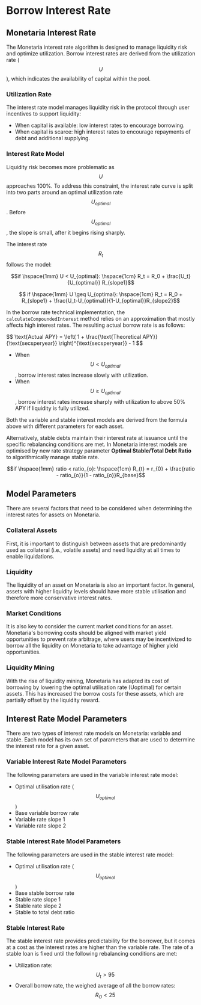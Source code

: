 # Borrow Interest Rate

## Monetaria Interest Rate

The Monetaria interest rate algorithm is designed to manage liquidity risk and optimize utilization. Borrow interest rates are derived from the utilization rate ($$U$$), which indicates the availability of capital within the pool.

### Utilization Rate

The interest rate model manages liquidity risk in the protocol through user incentives to support liquidity:

* When capital is available: low interest rates to encourage borrowing.
* When capital is scarce: high interest rates to encourage repayments of debt and additional supplying.

### Interest Rate Model

Liquidity risk becomes more problematic as $$U$$ approaches 100%. To address this constraint, the interest rate curve is split into two parts around an optimal utilization rate $$U_{optimal}$$. Before $$U_{optimal}$$, the slope is small, after it begins rising sharply.

The interest rate $$R_t$$ follows the model:

$$if \hspace{1mm} U < U_{optimal}: \hspace{1cm} R_t = R_0 + \frac{U_t}{U_{optimal}} R_{slope1}$$

$$​ if \hspace{1mm} U \geq U_{optimal}: \hspace{1cm} R_t = R_0 + R_{slope1} + \frac{U_t-U_{optimal}}{1-U_{optimal}}R_{slope2}$$

In the borrow rate technical implementation, the `calculateCompoundedInterest` method relies on an approximation that mostly affects high interest rates. The resulting actual borrow rate is as follows:

\$$ \text{Actual APY} = \left( 1 + \frac{\text{Theoretical APY\}}{\text{secsperyear\}} \right)^{\text{secsperyear\}} - 1 \$$

* When $$U<U_{optimal}$$, borrow interest rates increase slowly with utilization.
* When $$U \geq U_{optimal}$$, borrow interest rates increase sharply with utilization to above 50% APY if liquidity is fully utilized.

Both the variable and stable interest models are derived from the formula above with different parameters for each asset.

Alternatively, stable debts maintain their interest rate at issuance until the specific rebalancing conditions are met. In Monetaria interest models are optimised by new rate strategy parameter **Optimal Stable/Total Debt Ratio** to algorithmically manage stable rate.

$$if \hspace{1mm} ratio < ratio_{o}: \hspace{1cm} R_{t} = r_{0} + \frac{ratio - ratio_{o}}{1 - ratio_{o}}R_{base}$$

## Model Parameters

There are several factors that need to be considered when determining the interest rates for assets on Monetaria.

### Collateral Assets

First, it is important to distinguish between assets that are predominantly used as collateral (i.e., volatile assets) and need liquidity at all times to enable liquidations.

### Liquidity

The liquidity of an asset on Monetaria is also an important factor. In general, assets with higher liquidity levels should have more stable utilisation and therefore more conservative interest rates.

### Market Conditions

It is also key to consider the current market conditions for an asset. Monetaria's borrowing costs should be aligned with market yield opportunities to prevent rate arbitrage, where users may be incentivized to borrow all the liquidity on Monetaria to take advantage of higher yield opportunities.

### Liquidity Mining

With the rise of liquidity mining, Monetaria has adapted its cost of borrowing by lowering the optimal utilisation rate (Uoptimal) for certain assets. This has increased the borrow costs for these assets, which are partially offset by the liquidity reward.

## Interest Rate Model Parameters

There are two types of interest rate models on Monetaria: variable and stable. Each model has its own set of parameters that are used to determine the interest rate for a given asset.

### Variable Interest Rate Model Parameters

The following parameters are used in the variable interest rate model:

* Optimal utilisation rate ($$U_{optimal}$$)
* Base variable borrow rate
* Variable rate slope 1
* Variable rate slope 2

### Stable Interest Rate Model Parameters

The following parameters are used in the stable interest rate model:

* Optimal utilisation rate ($$U_{optimal}$$)
* Base stable borrow rate
* Stable rate slope 1
* Stable rate slope 2
* Stable to total debt ratio

### Stable Interest Rate

The stable interest rate provides predictability for the borrower, but it comes at a cost as the interest rates are higher than the variable rate. The rate of a stable loan is fixed until the following rebalancing conditions are met:

* Utilization rate: $$U_t > 95%$$
* Overall borrow rate, the weighed average of all the borrow rates: $$R_O < 25%$$
